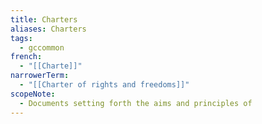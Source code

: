 ```yaml
---
title: Charters
aliases: Charters
tags:
  - gccommon
french:
  - "[[Charte]]"
narrowerTerm:
  - "[[Charter of rights and freedoms]]"
scopeNote:
  - Documents setting forth the aims and principles of
---
```


